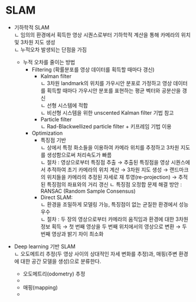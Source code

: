 # SLAM

- 기하학적 SLAM  
  ㄴ 임의의 환경에서 획득한 영상 시퀀스로부터 기하학적 계산을 통해 카메라의 위치 및 3차원 지도 생성  
  ㄴ 누적오차 발생되는 단점을 가짐  

  + 누적 오차를 줄이는 방법  
    - Filtering (확률분포를 영상 데이터를 획득할 때마다 갱신)  
      + Kalman filter  
        ㄴ 3차원 landmark의 위치를 가우시안 분포로 가정하고 영상 데이터를 획득할 때마다 가우시안 분포를 표현하는 평균 벡터와 공분산을 갱신  
        ㄴ 선형 시스템에 적합  
        ㄴ 비선형 시스템을 위한 unscented Kalman filter 기법 참고  
      + Particle filter  
        ㄴ Rad-Blackwellized particle filter + 키프레임 기법 이용  
    + Optimization  
      + 특징점 기반  
        ㄴ 상에서 특정 화소들을 이용하여 카메라 위치를 추정하고 3차원 지도를 생성함으로써 처리속도가 빠름  
        ㄴ 절차 : 영상으로부터 특징점 추출 → 추출된 특징점을 영상 시퀀스에서 추적하여 초기 카메라의 위치 계산 → 3차원 지도 생성 → 랜드마크의 위치들을 카메라의 추정된 자세로 재 투영(re-projection) → 추적된 특징점의 좌표와의 거리 갱신
        ㄴ 특징점 오정합 문제 해결 방안 : RANSAC (Random Sample Consensus)  
      + Direct SLAM:  
        ㄴ 환경을 조밀하게 모델링 가능, 특징점이 없는 균질한 환경에서 성능 우수  
        ㄴ 절차 : 두 장의 영상으로부터 카메라의 움직임과 환경에 대한 3차원 정보 획득 → 첫 번째 영상을 두 번째 위치에서의 영상으로 변환 → 두 번째 영상과 밝기 차이 최소화  
      
- Deep learning 기반 SLAM  
  ㄴ 오도메트리 추정(두 영상 사이의 상대적인 자세 변화를 추정)과, 매핑(주변 환경에 대한 공간 모델을 생성)으로 분류한다.
  + 오도메트리(odometry) 추정  
  + 
  + 매핑(mapping)  
  + 









